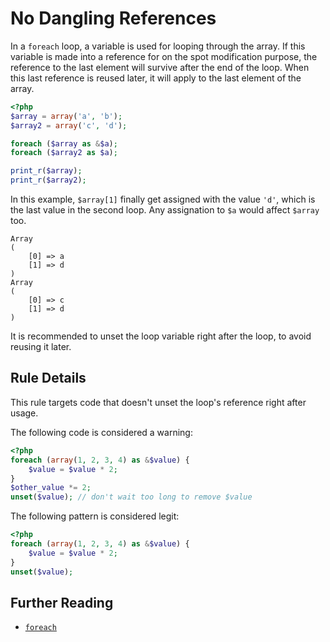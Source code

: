<!-- Potential Errors -->
# No Dangling References

In a `foreach` loop, a variable is used for looping through the array. If this variable is made into a reference for on the spot modification purpose, the reference to the last element will survive after the end of the loop. When this last reference is reused later, it will apply to the last element of the array. 

```php
<?php
$array = array('a', 'b');
$array2 = array('c', 'd');

foreach ($array as &$a);
foreach ($array2 as $a);

print_r($array);
print_r($array2);

```


In this example, `$array[1]` finally get assigned with the value `'d'`, which is the last value in the second loop. Any assignation to `$a` would affect `$array` too.

```
Array
(
    [0] => a
    [1] => d
)
Array
(
    [0] => c
    [1] => d
)
```

It is recommended to unset the loop variable right after the loop, to avoid reusing it later.

## Rule Details

This rule targets code that doesn't unset the loop's reference right after usage. 

The following code is considered a warning:

```php
<?php
foreach (array(1, 2, 3, 4) as &$value) {
    $value = $value * 2;
}
$other_value *= 2;
unset($value); // don't wait too long to remove $value

```


The following pattern is considered legit:

```php
<?php
foreach (array(1, 2, 3, 4) as &$value) {
    $value = $value * 2;
}
unset($value);

```



## Further Reading

* [`foreach`](http://php.net/control-structures.foreach)